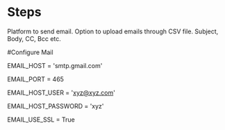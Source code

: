 # Steps
  Platform to send email. Option to upload emails through CSV file.
  Subject, Body, CC, Bcc etc.



#Configure Mail

  EMAIL_HOST = 'smtp.gmail.com'
  
  EMAIL_PORT = 465
 
  EMAIL_HOST_USER = 'xyz@xyz.com'
  
  EMAIL_HOST_PASSWORD = 'xyz'
  
  EMAIL_USE_SSL = True
